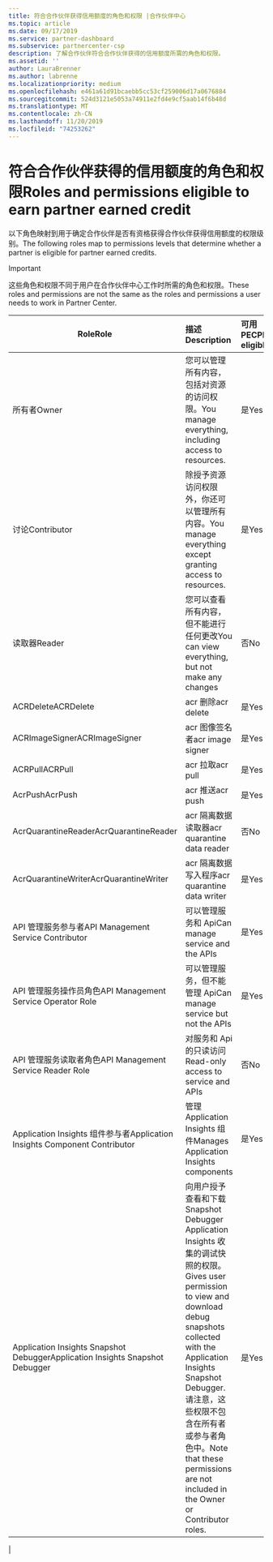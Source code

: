 ```yaml
---
title: 符合合作伙伴获得信用额度的角色和权限 |合作伙伴中心
ms.topic: article
ms.date: 09/17/2019
ms.service: partner-dashboard
ms.subservice: partnercenter-csp
description: 了解合作伙伴符合合作伙伴获得的信用额度所需的角色和权限。
ms.assetid: ''
author: LauraBrenner
ms.author: labrenne
ms.localizationpriority: medium
ms.openlocfilehash: e461a61d91bcaebb5cc53cf259006d17a0676884
ms.sourcegitcommit: 524d3121e5053a74911e2fd4e9cf5aab14f6b48d
ms.translationtype: MT
ms.contentlocale: zh-CN
ms.lasthandoff: 11/20/2019
ms.locfileid: "74253262"
---
```

# <a name="roles-and-permissions-eligible-to-earn-partner-earned-credit"></a><span data-ttu-id="3ff15-103">符合合作伙伴获得的信用额度的角色和权限</span><span class="sxs-lookup"><span data-stu-id="3ff15-103">Roles and permissions eligible to earn partner earned credit</span></span>

<span data-ttu-id="3ff15-104">以下角色映射到用于确定合作伙伴是否有资格获得合作伙伴获得信用额度的权限级别。</span><span class="sxs-lookup"><span data-stu-id="3ff15-104">The following roles map to permissions levels that determine whether a partner is eligible for partner earned credits.</span></span>

>[!Important]
><span data-ttu-id="3ff15-105">这些角色和权限不同于用户在合作伙伴中心工作时所需的角色和权限。</span><span class="sxs-lookup"><span data-stu-id="3ff15-105">These roles and permissions are not the same as the roles and permissions a user needs to work in Partner Center.</span></span>

|<span data-ttu-id="3ff15-106">**Role**</span><span class="sxs-lookup"><span data-stu-id="3ff15-106">**Role**</span></span>   |<span data-ttu-id="3ff15-107">**描述**</span><span class="sxs-lookup"><span data-stu-id="3ff15-107">**Description**</span></span>   |<span data-ttu-id="3ff15-108">**可用 PEC**</span><span class="sxs-lookup"><span data-stu-id="3ff15-108">**PEC eligible**</span></span>   |
|-----------------|:------------------|:--------------|
|<span data-ttu-id="3ff15-109">所有者</span><span class="sxs-lookup"><span data-stu-id="3ff15-109">Owner</span></span>  |<span data-ttu-id="3ff15-110">您可以管理所有内容，包括对资源的访问权限。</span><span class="sxs-lookup"><span data-stu-id="3ff15-110">You manage everything, including access to resources.</span></span>|<span data-ttu-id="3ff15-111">是</span><span class="sxs-lookup"><span data-stu-id="3ff15-111">Yes</span></span>|
|<span data-ttu-id="3ff15-112">讨论</span><span class="sxs-lookup"><span data-stu-id="3ff15-112">Contributor</span></span> |<span data-ttu-id="3ff15-113">除授予资源访问权限外，你还可以管理所有内容。</span><span class="sxs-lookup"><span data-stu-id="3ff15-113">You manage everything except granting access to resources.</span></span>|<span data-ttu-id="3ff15-114">是</span><span class="sxs-lookup"><span data-stu-id="3ff15-114">Yes</span></span>|
|<span data-ttu-id="3ff15-115">读取器</span><span class="sxs-lookup"><span data-stu-id="3ff15-115">Reader</span></span>|<span data-ttu-id="3ff15-116">您可以查看所有内容，但不能进行任何更改</span><span class="sxs-lookup"><span data-stu-id="3ff15-116">You can view everything, but not make any changes</span></span>|<span data-ttu-id="3ff15-117">否</span><span class="sxs-lookup"><span data-stu-id="3ff15-117">No</span></span>|
|<span data-ttu-id="3ff15-118">ACRDelete</span><span class="sxs-lookup"><span data-stu-id="3ff15-118">ACRDelete</span></span>|<span data-ttu-id="3ff15-119">acr 删除</span><span class="sxs-lookup"><span data-stu-id="3ff15-119">acr delete</span></span>|<span data-ttu-id="3ff15-120">是</span><span class="sxs-lookup"><span data-stu-id="3ff15-120">Yes</span></span>|
|<span data-ttu-id="3ff15-121">ACRImageSigner</span><span class="sxs-lookup"><span data-stu-id="3ff15-121">ACRImageSigner</span></span>|<span data-ttu-id="3ff15-122">acr 图像签名者</span><span class="sxs-lookup"><span data-stu-id="3ff15-122">acr image signer</span></span>|<span data-ttu-id="3ff15-123">是</span><span class="sxs-lookup"><span data-stu-id="3ff15-123">Yes</span></span>|
|<span data-ttu-id="3ff15-124">ACRPull</span><span class="sxs-lookup"><span data-stu-id="3ff15-124">ACRPull</span></span>|<span data-ttu-id="3ff15-125">acr 拉取</span><span class="sxs-lookup"><span data-stu-id="3ff15-125">acr pull</span></span>|<span data-ttu-id="3ff15-126">是</span><span class="sxs-lookup"><span data-stu-id="3ff15-126">Yes</span></span>|
|<span data-ttu-id="3ff15-127">AcrPush</span><span class="sxs-lookup"><span data-stu-id="3ff15-127">AcrPush</span></span>|<span data-ttu-id="3ff15-128">acr 推送</span><span class="sxs-lookup"><span data-stu-id="3ff15-128">acr push</span></span>|<span data-ttu-id="3ff15-129">是</span><span class="sxs-lookup"><span data-stu-id="3ff15-129">Yes</span></span>|
|<span data-ttu-id="3ff15-130">AcrQuarantineReader</span><span class="sxs-lookup"><span data-stu-id="3ff15-130">AcrQuarantineReader</span></span>|<span data-ttu-id="3ff15-131">acr 隔离数据读取器</span><span class="sxs-lookup"><span data-stu-id="3ff15-131">acr quarantine data reader</span></span>|<span data-ttu-id="3ff15-132">否</span><span class="sxs-lookup"><span data-stu-id="3ff15-132">No</span></span>|
|<span data-ttu-id="3ff15-133">AcrQuarantineWriter</span><span class="sxs-lookup"><span data-stu-id="3ff15-133">AcrQuarantineWriter</span></span>| <span data-ttu-id="3ff15-134">acr 隔离数据写入程序</span><span class="sxs-lookup"><span data-stu-id="3ff15-134">acr quarantine data writer</span></span>|<span data-ttu-id="3ff15-135">是</span><span class="sxs-lookup"><span data-stu-id="3ff15-135">Yes</span></span>|
|<span data-ttu-id="3ff15-136">API 管理服务参与者</span><span class="sxs-lookup"><span data-stu-id="3ff15-136">API Management Service Contributor</span></span>|<span data-ttu-id="3ff15-137">可以管理服务和 Api</span><span class="sxs-lookup"><span data-stu-id="3ff15-137">Can manage service and the APIs</span></span>|<span data-ttu-id="3ff15-138">是</span><span class="sxs-lookup"><span data-stu-id="3ff15-138">Yes</span></span>|
|<span data-ttu-id="3ff15-139">API 管理服务操作员角色</span><span class="sxs-lookup"><span data-stu-id="3ff15-139">API Management Service Operator Role</span></span>|<span data-ttu-id="3ff15-140">可以管理服务，但不能管理 Api</span><span class="sxs-lookup"><span data-stu-id="3ff15-140">Can manage service but not the APIs</span></span>|<span data-ttu-id="3ff15-141">是</span><span class="sxs-lookup"><span data-stu-id="3ff15-141">Yes</span></span>|
|<span data-ttu-id="3ff15-142">API 管理服务读取者角色</span><span class="sxs-lookup"><span data-stu-id="3ff15-142">API Management Service Reader Role</span></span>|<span data-ttu-id="3ff15-143">对服务和 Api 的只读访问</span><span class="sxs-lookup"><span data-stu-id="3ff15-143">Read-only access to service and APIs</span></span>|<span data-ttu-id="3ff15-144">否</span><span class="sxs-lookup"><span data-stu-id="3ff15-144">No</span></span>|
|<span data-ttu-id="3ff15-145">Application Insights 组件参与者</span><span class="sxs-lookup"><span data-stu-id="3ff15-145">Application Insights Component Contributor</span></span>|<span data-ttu-id="3ff15-146">管理 Application Insights 组件</span><span class="sxs-lookup"><span data-stu-id="3ff15-146">Manages Application Insights components</span></span>|<span data-ttu-id="3ff15-147">是</span><span class="sxs-lookup"><span data-stu-id="3ff15-147">Yes</span></span>|
|<span data-ttu-id="3ff15-148">Application Insights Snapshot Debugger</span><span class="sxs-lookup"><span data-stu-id="3ff15-148">Application Insights Snapshot Debugger</span></span>|<span data-ttu-id="3ff15-149">向用户授予查看和下载 Snapshot Debugger Application Insights 收集的调试快照的权限。</span><span class="sxs-lookup"><span data-stu-id="3ff15-149">Gives user permission to view and download debug snapshots collected with the Application Insights Snapshot Debugger.</span></span> <span data-ttu-id="3ff15-150">请注意，这些权限不包含在所有者或参与者角色中。</span><span class="sxs-lookup"><span data-stu-id="3ff15-150">Note that these permissions are not included in the Owner or Contributor roles.</span></span>|<span data-ttu-id="3ff15-151">是</span><span class="sxs-lookup"><span data-stu-id="3ff15-151">Yes</span></span>|
|